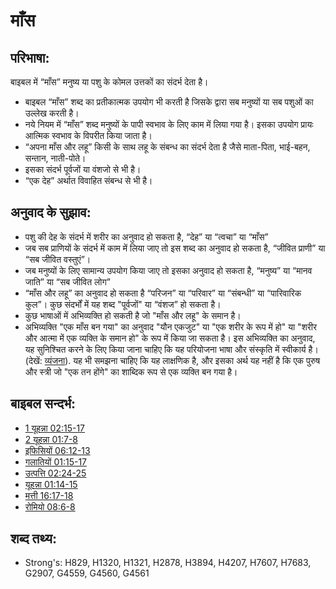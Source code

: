 # माँस #

## परिभाषा: ##

बाइबल में “माँस” मनुष्य या पशु के कोमल उत्तकों का संदर्भ देता है।

* बाइबल “माँस” शब्द का प्रतीकात्मक उपयोग भी करती है जिसके द्वारा सब मनुष्यों या सब पशुओं का उल्लेख करती है।
* नये नियम में “माँस” शब्द मनुष्यों के पापी स्वभाव के लिए काम में लिया गया है। इसका उपयोग प्रायः आत्मिक स्वभाव के विपरीत किया जाता है।
* “अपना माँस और लहू” किसी के साथ लहू के संबन्ध का संदर्भ देता है जैसे माता-पिता, भाई-बहन, सन्तान, नाती-पोते।
* इसका संदर्भ पूर्वजों या वंशजो से भी है।
* “एक देह” अर्थात विवाहित संबन्ध से भी है।

## अनुवाद के सुझाव: ##

* पशु की देह के संदर्भ में शरीर का अनुवाद हो सकता है, “देह” या “त्वचा” या “माँस”
* जब सब प्राणियों के संदर्भ में काम में लिया जाए तो इस शब्द का अनुवाद हो सकता है, “जीवित प्राणी” या “सब जीवित वस्तुएं”।
* जब मनुष्यों के लिए सामान्य उपयोग किया जाए तो इसका अनुवाद हो सकता है, “मनुष्य” या “मानव जाति” या “सब जीवित लोग”
* “माँस और लहू” का अनुवाद हो सकता है “परिजन” या “परिवार” या “संबन्धी” या “पारिवारिक कुल”। कुछ संदर्भों में यह शब्द "पूर्वजों" या “वंशज” हो सकता है। 
* कुछ भाषाओं में अभिव्यक्ति हो सकती है जो "माँस और लहू" के समान है।
* अभिव्यक्ति "एक माँस बन गया" का अनुवाद "यौन एकजुट" या "एक शरीर के रूप में हो" या "शरीर और आत्मा में एक व्यक्ति के समान हो" के रूप में किया जा सकता है। इस अभिव्यक्ति का अनुवाद, यह सुनिश्चित करने के लिए किया जाना चाहिए कि यह परियोजना भाषा और संस्कृति में स्वीकार्य है। (देखें: [व्यंजना](rc://hi/ta/man/translate/figs-euphemism)). यह भी समझना चाहिए कि यह लाक्षणिक है, और इसका अर्थ यह नहीं है कि एक पुरुष और स्त्री जो "एक तन होंगे" का शाब्दिक रूप से एक व्यक्ति बन गया है। 

## बाइबल सन्दर्भ: ##

* [1 यूहन्ना 02:15-17](rc://hi/tn/help/1jn/02/15)
* [2 यूहन्ना 01:7-8](rc://hi/tn/help/2jn/01/07)
* [इफिसियों 06:12-13](rc://hi/tn/help/eph/06/12)
* [गलातियों 01:15-17](rc://hi/tn/help/gal/01/15)
* [उत्पत्ति 02:24-25](rc://hi/tn/help/gen/02/24)
* [यूहन्ना 01:14-15](rc://hi/tn/help/jhn/01/14)
* [मत्ती 16:17-18](rc://hi/tn/help/mat/16/17)
* [रोमियो 08:6-8](rc://hi/tn/help/rom/08/06)

## शब्द तथ्य: ##

* Strong's: H829, H1320, H1321, H2878, H3894, H4207, H7607, H7683, G2907, G4559, G4560, G4561
